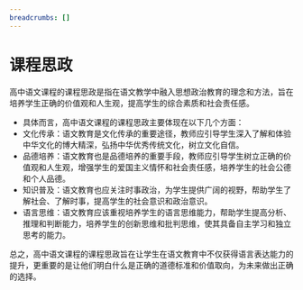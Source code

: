 ```yaml
---
breadcrumbs: []
---
```


# 课程思政

高中语文课程的课程思政是指在语文教学中融入思想政治教育的理念和方法，旨在培养学生正确的价值观和人生观，提高学生的综合素质和社会责任感。

- 具体而言，高中语文课程的课程思政主要体现在以下几个方面：
- 文化传承：语文教育是文化传承的重要途径，教师应引导学生深入了解和体验中华文化的博大精深，弘扬中华优秀传统文化，树立文化自信。
- 品德培养：语文教育也是品德培养的重要手段，教师应引导学生树立正确的价值观和人生观，增强学生的爱国主义情怀和社会责任感，培养学生的社会公德和个人品德。
- 知识普及：语文教育也应关注时事政治，为学生提供广阔的视野，帮助学生了解社会、了解时事，提高学生的社会意识和政治意识。
- 语言思维：语文教育应该重视培养学生的语言思维能力，帮助学生提高分析、推理和判断能力，培养学生的创新思维和批判思维，使其具备自主学习和独立思考的能力。

总之，高中语文课程的课程思政旨在让学生在语文教育中不仅获得语言表达能力的提升，更重要的是让他们明白什么是正确的道德标准和价值取向，为未来做出正确的选择。
